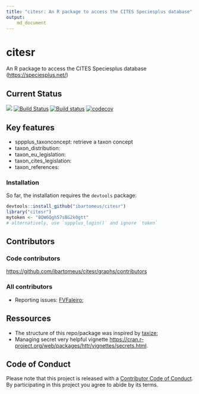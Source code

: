 ```yaml
---
title: "citesr: An R package to access the CITES Speciesplus database"
output:
    md_document
---
```



# citesr

An R package to access the CITES Speciesplus database (https://speciesplus.net/)

## Current Status

![](https://img.shields.io/badge/citesr-InDevelopment-d7ae67.svg)
[![Build Status](https://travis-ci.org/ibartomeus/citesr.svg?branch=master)](https://travis-ci.org/ibartomeus/citesr)
[![Build status](https://ci.appveyor.com/api/projects/status/j8u04bwan0kqpn0f?svg=true)](https://ci.appveyor.com/project/KevCaz/citesr)
[![codecov](https://codecov.io/gh/ibartomeus/citesr/branch/master/graph/badge.svg)](https://codecov.io/gh/ibartomeus/citesr)


## Key features

- sppplus_taxonconcept: retrieve a taxon concept
- taxon_distribution:
- taxon_eu_legislation:
- taxon_cites_legislation:
- taxon_references:


### Installation

So far, the installation requires the `devtools` package:

```R
devtools::install_github("ibartomeus/citesr")
library("citesr")
mytoken <- "8QW6Qgh57sBG2k0gtt"
# alternatively, use `sppplus_login()` and ignore `token`
```


## Contributors

### Code contributors

https://github.com/ibartomeus/citesr/graphs/contributors

### All contributors

- Reporting issues: [FVFaleiro](https://github.com/FVFaleiro);



## Ressources

- The structure of this repo/package was inspired by [taxize](https://github.com/ropensci/taxize);
- Managing secret very helpful vignette https://cran.r-project.org/web/packages/httr/vignettes/secrets.html.



## Code of Conduct

Please note that this project is released with a [Contributor Code of Conduct](CONDUCT.md).
By participating in this project you agree to abide by its terms.
